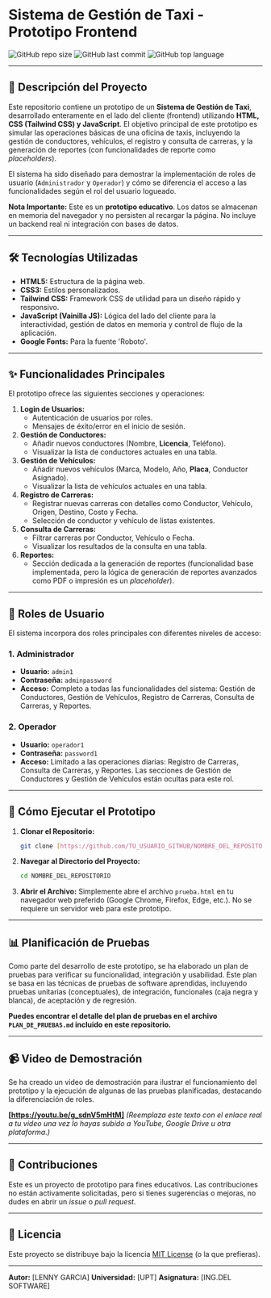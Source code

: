 # Sistema de Gestión de Taxi - Prototipo Frontend

![GitHub repo size](https://img.shields.io/github/repo-size/TU_USUARIO_GITHUB/NOMBRE_DEL_REPOSITORIO?style=flat-square)
![GitHub last commit](https://img.shields.io/github/last-commit/TU_USUARIO_GITHUB/NOMBRE_DEL_REPOSITORIO?style=flat-square)
![GitHub top language](https://img.shields.io/github/languages/top/TU_USUARIO_GITHUB/NOMBRE_DEL_REPOSITORIO?style=flat-square)

---

## 📝 Descripción del Proyecto

Este repositorio contiene un prototipo de un **Sistema de Gestión de Taxi**, desarrollado enteramente en el lado del cliente (frontend) utilizando **HTML, CSS (Tailwind CSS) y JavaScript**. El objetivo principal de este prototipo es simular las operaciones básicas de una oficina de taxis, incluyendo la gestión de conductores, vehículos, el registro y consulta de carreras, y la generación de reportes (con funcionalidades de reporte como *placeholders*).

El sistema ha sido diseñado para demostrar la implementación de roles de usuario (`Administrador` y `Operador`) y cómo se diferencia el acceso a las funcionalidades según el rol del usuario logueado.

**Nota Importante:** Este es un **prototipo educativo**. Los datos se almacenan en memoria del navegador y no persisten al recargar la página. No incluye un backend real ni integración con bases de datos.

---

## 🛠️ Tecnologías Utilizadas

* **HTML5:** Estructura de la página web.
* **CSS3:** Estilos personalizados.
* **Tailwind CSS:** Framework CSS de utilidad para un diseño rápido y responsivo.
* **JavaScript (Vainilla JS):** Lógica del lado del cliente para la interactividad, gestión de datos en memoria y control de flujo de la aplicación.
* **Google Fonts:** Para la fuente 'Roboto'.

---

## ✨ Funcionalidades Principales

El prototipo ofrece las siguientes secciones y operaciones:

1.  **Login de Usuarios:**
    * Autenticación de usuarios por roles.
    * Mensajes de éxito/error en el inicio de sesión.
2.  **Gestión de Conductores:**
    * Añadir nuevos conductores (Nombre, **Licencia**, Teléfono).
    * Visualizar la lista de conductores actuales en una tabla.
3.  **Gestión de Vehículos:**
    * Añadir nuevos vehículos (Marca, Modelo, Año, **Placa**, Conductor Asignado).
    * Visualizar la lista de vehículos actuales en una tabla.
4.  **Registro de Carreras:**
    * Registrar nuevas carreras con detalles como Conductor, Vehículo, Origen, Destino, Costo y Fecha.
    * Selección de conductor y vehículo de listas existentes.
5.  **Consulta de Carreras:**
    * Filtrar carreras por Conductor, Vehículo o Fecha.
    * Visualizar los resultados de la consulta en una tabla.
6.  **Reportes:**
    * Sección dedicada a la generación de reportes (funcionalidad base implementada, pero la lógica de generación de reportes avanzados como PDF o impresión es un *placeholder*).

---

## 🔑 Roles de Usuario

El sistema incorpora dos roles principales con diferentes niveles de acceso:

### **1. Administrador**
* **Usuario:** `admin1`
* **Contraseña:** `adminpassword`
* **Acceso:** Completo a todas las funcionalidades del sistema: Gestión de Conductores, Gestión de Vehículos, Registro de Carreras, Consulta de Carreras, y Reportes.

### **2. Operador**
* **Usuario:** `operador1`
* **Contraseña:** `password1`
* **Acceso:** Limitado a las operaciones diarias: Registro de Carreras, Consulta de Carreras, y Reportes. Las secciones de Gestión de Conductores y Gestión de Vehículos están ocultas para este rol.

---

## 🚀 Cómo Ejecutar el Prototipo

1.  **Clonar el Repositorio:**
    ```bash
    git clone [https://github.com/TU_USUARIO_GITHUB/NOMBRE_DEL_REPOSITORIO.git](https://github.com/TU_USUARIO_GITHUB/NOMBRE_DEL_REPOSITORIO.git)
    ```
2.  **Navegar al Directorio del Proyecto:**
    ```bash
    cd NOMBRE_DEL_REPOSITORIO
    ```
3.  **Abrir el Archivo:**
    Simplemente abre el archivo `prueba.html` en tu navegador web preferido (Google Chrome, Firefox, Edge, etc.). No se requiere un servidor web para este prototipo.

---

## 📊 Planificación de Pruebas

Como parte del desarrollo de este prototipo, se ha elaborado un plan de pruebas para verificar su funcionalidad, integración y usabilidad. Este plan se basa en las técnicas de pruebas de software aprendidas, incluyendo pruebas unitarias (conceptuales), de integración, funcionales (caja negra y blanca), de aceptación y de regresión.

**Puedes encontrar el detalle del plan de pruebas en el archivo `PLAN_DE_PRUEBAS.md` incluido en este repositorio.**

---

## 📹 Video de Demostración

Se ha creado un video de demostración para ilustrar el funcionamiento del prototipo y la ejecución de algunas de las pruebas planificadas, destacando la diferenciación de roles.

**[https://youtu.be/g_sdnV5mHtM]**
*(Reemplaza este texto con el enlace real a tu video una vez lo hayas subido a YouTube, Google Drive u otra plataforma.)*

---

## 🤝 Contribuciones

Este es un proyecto de prototipo para fines educativos. Las contribuciones no están activamente solicitadas, pero si tienes sugerencias o mejoras, no dudes en abrir un *issue* o *pull request*.

---

## 📄 Licencia

Este proyecto se distribuye bajo la licencia [MIT License](https://opensource.org/licenses/MIT) (o la que prefieras).

---

**Autor:** [LENNY GARCIA]
**Universidad:** [UPT]
**Asignatura:** [ING.DEL SOFTWARE]
